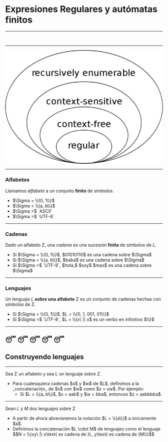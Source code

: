 # Expresiones Regulares y autómatas finitos

---

<img width="40%" height="40%" data-src="img/chomsky.jpg" style="border-style: none" target="_blank">

---

![chomsky](img/chomsky-hierarchy.png)

---

### Alfabetos

Llamamos _alfabeto_ a un conjunto **finito** de símbolos.

<ul>
	<li class="fragment">$\Sigma = \\{0, 1\\}$</li>
	<li class="fragment">$\Sigma = \\{a, b\\}$</li>
	<li class="fragment">$\Sigma =$ `ASCII`</li>
	<li class="fragment">$\Sigma =$ `UTF-8`</li>
</ul>

---

### Cadenas

Dado un alfabeto $\Sigma$, una _cadena_ es una sucesión **finita** de símbolos
de $L$.

<ul>
	<li class="fragment">
		Si $\Sigma = \\{0, 1\\}$, $01010110$ es una cadena sobre $\Sigma$
	</li>
    <li class="fragment">
		Si $\Sigma = \\{a, b\\}$, $baba$ es una cadena sobre $\Sigma$
	</li>
	<li class="fragment">
		Si $\Sigma =$ `UTF-8`, $hola,$ $soy$ $max$ es una cadena sobre $\Sigma$
	</li>
</ul>

---

### Lenguajes

Un lenguaje $L$ **sobre una alfabeto** $\Sigma$ es un conjunto de cadenas hechas
con símbolos de $\Sigma$.

<ul>
	<li class="fragment">
		Si $\Sigma = \\{0, 1\\}$, $L = \\{0, 1, 001, 01\\}$
	</li>
	<li class="fragment">
		Si $\Sigma =$ `UTF-8`, $L = \\{x\ |\ x$ es un verbo en infinitivo $\\}$
	</li>

</ul>

---
😴 😴 😴 😴 😴
---

## Construyendo lenguajes

---

Sea $\Sigma$ un alfabeto y sea $L$ un lenguaje sobre $\Sigma$.

<ul>
	<li class="fragment">
		Para cualesquiera cadenas $x$ y $w$ de $L$, definimos a la _concatenación_
		de $x$ con $w$ como $z = xw$. Por ejemplo:
		<ul>
			<li class="fragment">
				Si $L = \\{a, b\\}$, $x = aab$ y $w = bba$, entonces
				$z = aabbbba$.
			</li>
		</ul>
	</li>
</ul>

---

Sean $L$ y $M$ dos lenguajes sobre $\Sigma$

<ul>
	<li class="fragment">
		A partir de ahora abreviaremos la notación $L = \\{a\\}$ a únicamente
		$a$.
	</li>
	<li class="fragment">
		Definimos la concatenación $L \cdot M$ de lenguajes como el lenguaje
		$$N = \\{xy\ |\  x\text{ es cadena de }L, y\text{ es cadena de }M\\}$$
	</li>
</ul>
